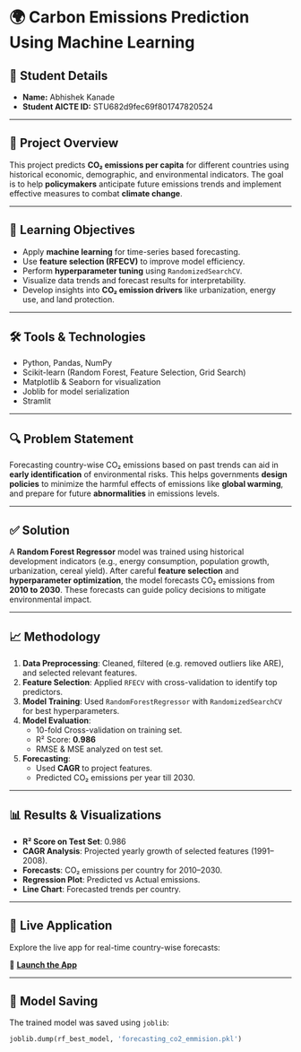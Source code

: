 # 🌍 Carbon Emissions Prediction Using Machine Learning

## 👤 Student Details
- **Name:** Abhishek Kanade
- **Student AICTE ID:** STU682d9fec69f801747820524

---

## 📌 Project Overview
This project predicts **CO₂ emissions per capita** for different countries using historical economic, demographic, and environmental indicators. The goal is to help **policymakers** anticipate future emissions trends and implement effective measures to combat **climate change**.

---

## 🎯 Learning Objectives
- Apply **machine learning** for time-series based forecasting.
- Use **feature selection (RFECV)** to improve model efficiency.
- Perform **hyperparameter tuning** using `RandomizedSearchCV`.
- Visualize data trends and forecast results for interpretability.
- Develop insights into **CO₂ emission drivers** like urbanization, energy use, and land protection.

---

## 🛠️ Tools & Technologies
- Python, Pandas, NumPy
- Scikit-learn (Random Forest, Feature Selection, Grid Search)
- Matplotlib & Seaborn for visualization
- Joblib for model serialization
- Stramlit

---

## 🔍 Problem Statement
Forecasting country-wise CO₂ emissions based on past trends can aid in **early identification** of environmental risks. This helps governments **design policies** to minimize the harmful effects of emissions like **global warming**, and prepare for future **abnormalities** in emissions levels.

---

## ✅ Solution
A **Random Forest Regressor** model was trained using historical development indicators (e.g., energy consumption, population growth, urbanization, cereal yield). After careful **feature selection** and **hyperparameter optimization**, the model forecasts CO₂ emissions from **2010 to 2030**. These forecasts can guide policy decisions to mitigate environmental impact.

---

## 📈 Methodology
1. **Data Preprocessing**: Cleaned, filtered (e.g. removed outliers like ARE), and selected relevant features.
2. **Feature Selection**: Applied `RFECV` with cross-validation to identify top predictors.
3. **Model Training**: Used `RandomForestRegressor` with `RandomizedSearchCV` for best hyperparameters.
4. **Model Evaluation**:
   - 10-fold Cross-validation on training set.
   - R² Score: **0.986**
   - RMSE & MSE analyzed on test set.
5. **Forecasting**:
   - Used **CAGR** to project features.
   - Predicted CO₂ emissions per year till 2030.

---

## 📊 Results & Visualizations

- **R² Score on Test Set**: 0.986
- **CAGR Analysis**: Projected yearly growth of selected features (1991–2008).
- **Forecasts**: CO₂ emissions per country for 2010–2030.
- **Regression Plot**: Predicted vs Actual emissions.
- **Line Chart**: Forecasted trends per country.



---
## 📲 Live Application

Explore the live app for real-time country-wise forecasts:

🔗 [**Launch the App**](https://projects-fuufzehbnggmzltaari9hj.streamlit.app)

---

## 💾 Model Saving
The trained model was saved using `joblib`:
```python
joblib.dump(rf_best_model, 'forecasting_co2_emmision.pkl')


